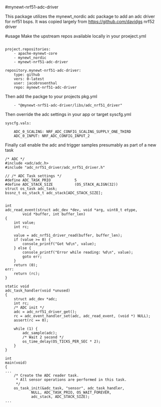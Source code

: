 #mynewt-nrf51-adc-driver

This package utilizes the mynewt_nordic adc package to add an adc driver for nrf51 bsps. It was copied largely from https://github.com/davidgs nrf52 driver

#usage
Make the upstream repos available locally in your proeject.yml
```

project.repositories:
    - apache-mynewt-core
    - mynewt_nordic
    - mynewt-nrf51-adc-driver

repository.mynewt-nrf51-adc-driver:
    type: github
    vers: 0-latest
    user: jacobrosenthal
    repo: mynewt-nrf51-adc-driver
```

Then add the packge to your projects pkg.yml
```
    - "@mynewt-nrf51-adc-driver/libs/adc_nrf51_driver"
```

Then override the adc settings in your app or target syscfg.yml
```
syscfg.vals:

    ADC_0_SCALING: NRF_ADC_CONFIG_SCALING_SUPPLY_ONE_THIRD
    ADC_0_INPUT: NRF_ADC_CONFIG_INPUT_2
```

Finally call enable the adc and trigger samples presumably as part of a new task
```
/* ADC */
#include <adc/adc.h>
#include "adc_nrf51_driver/adc_nrf51_driver.h"

// /* ADC Task settings */
#define ADC_TASK_PRIO           5
#define ADC_STACK_SIZE          (OS_STACK_ALIGN(32))
struct os_task adc_task;
bssnz_t os_stack_t adc_stack[ADC_STACK_SIZE];


int
adc_read_event(struct adc_dev *dev, void *arg, uint8_t etype,
        void *buffer, int buffer_len)
{
    int value;
    int rc;

    value = adc_nrf51_driver_read(buffer, buffer_len);
    if (value >= 0) {
        console_printf("Got %d\n", value);
    } else {
        console_printf("Error while reading: %d\n", value);
        goto err;
    }
    return (0);
err:
    return (rc);
} 

static void
adc_task_handler(void *unused)
{
    struct adc_dev *adc;
    int rc;
    /* ADC init */
    adc = adc_nrf51_driver_get();
    rc = adc_event_handler_set(adc, adc_read_event, (void *) NULL);
    assert(rc == 0);

    while (1) {
        adc_sample(adc);
        /* Wait 2 second */
        os_time_delay(OS_TICKS_PER_SEC * 2);
    }
}

int
main(void)
{
...
    /* Create the ADC reader task.  
     * All sensor operations are performed in this task.
     */
    os_task_init(&adc_task, "sensor", adc_task_handler,
            NULL, ADC_TASK_PRIO, OS_WAIT_FOREVER,
            adc_stack, ADC_STACK_SIZE);
...
```

